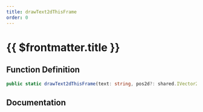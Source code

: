 ```yaml
---
title: drawText2dThisFrame
order: 0
---
```


# {{ $frontmatter.title }}

## Function Definition

```ts
public static drawText2dThisFrame(text: string, pos2d?: shared.IVector2, font?: GameFont, scale?: number, color?: shared.RGBA, outline?: boolean, dropShadow?: boolean): void;
```

## Documentation

<!--@include: ./parts/drawText2dThisFrame.md-->
